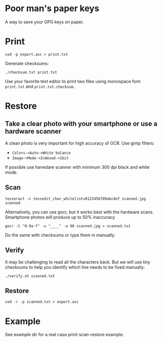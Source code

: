 # Poor man's paper keys

A way to save your GPG keys on paper.

# Print

```
xxd -p export.asc > print.txt
```
Generate checksums:

```
./checksum.txt print.txt
```
Use your favorite text editor to print two files using monospace font: `print.txt` and `print.txt.checksum`.

# Restore

## Take a clear photo with your smartphone or use a hardware scanner

A clean photo is very important for high accuracy of OCR. Use gimp filters:
* `Colors->Auto->White balance`
* `Image->Mode->Indexed->1bit`

If possible use harwdare scanner with minimum 300 dpi black and white mode.

## Scan

```
tesseract -c tessedit_char_whitelist=0123456789abcdef scanned.jpg scanned
```
Alternatively, you can use gocr, but it works best with the hardware scans. Smartphone photos will produce up to 50% inaccuracy

```
gocr -C "0-9a-f" -u "____" -a 98 scanned.jpg > scanned.txt
```

Do the same with checksums or type them in manually.

## Verify

It may be challenging to read all the characters back. But we will use tiny checksums to help you identify which line needs to be fixed manually:

```
./verify.sh scanned.txt
```

## Restore

```
xxd -r -p scanned.txt > export.asc
```

# Example

See example dir for a real case print-scan-restore example.



